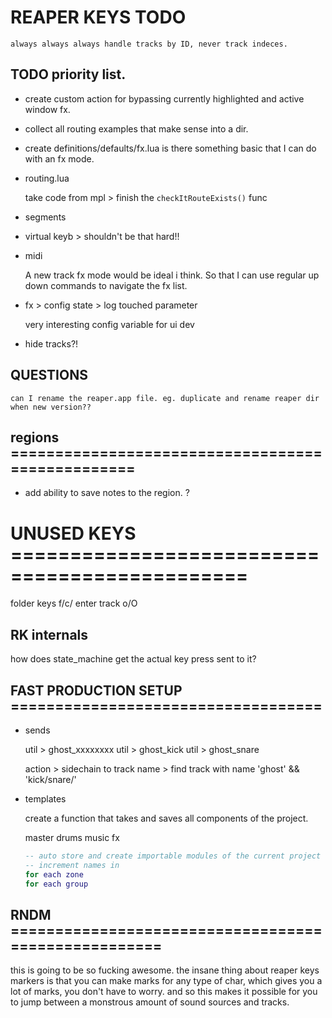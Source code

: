 # REAPER KEYS TODO

`always always always handle tracks by ID, never track indeces.`

## TODO priority list.

- create custom action for bypassing currently highlighted and active window fx.

- collect all routing examples that make sense into a dir.

- create definitions/defaults/fx.lua
  is there something basic that I can do with an fx mode.

- routing.lua

  take code from mpl > finish the `checkItRouteExists()` func

- segments

- virtual keyb > shouldn't be that hard!!

- midi

  A new track fx mode would be ideal i think. So that I can use regular
  up down commands to navigate the fx list.

* fx > config state > log touched parameter

  very interesting config variable for ui dev

* hide tracks?!

## QUESTIONS

`can I rename the reaper.app file. eg. duplicate and rename reaper dir when new version??`

## regions =================================================

- add ability to save notes to the region. ?

# UNUSED KEYS ==============================================

folder keys f/c/<TAB>
enter track o/O

## RK internals

how does state_machine get the actual key press sent to it?

## FAST PRODUCTION SETUP ===================================

- sends

  util > ghost_xxxxxxxx
  util > ghost_kick
  util > ghost_snare

  action > sidechain to track name > find track with name 'ghost' && 'kick/snare/'

- templates

  create a function that takes and saves all components of the project.

  master
  drums
  music
  fx

  ```lua
  -- auto store and create importable modules of the current project
  -- increment names in
  for each zone
  for each group
  ```

## RNDM ====================================================

this is going to be so fucking awesome. the insane thing about
reaper keys markers is that you can make marks for any type of char,
which gives you a lot of marks, you don't have to worry.
and so this makes it possible for you to jump between a monstrous amount
of sound sources and tracks.
